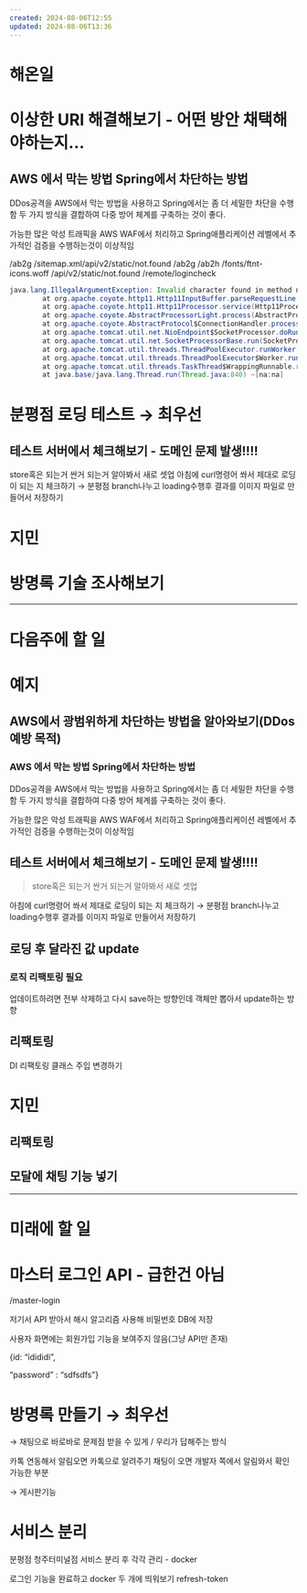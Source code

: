 ```yaml
---
created: 2024-08-06T12:55
updated: 2024-08-06T13:36
---
```

# 해온일 
# 이상한 URI 해결해보기 - 어떤 방안 채택해야하는지...
## AWS 에서 막는 방법 Spring에서 차단하는 방법
DDos공격을 AWS에서 막는 방법을 사용하고 Spring에서는 좀 더 세밀한 차단을 수행함 
두 가지 방식을 결합하여 다중 방어 체계를 구축하는 것이 좋다.

가능한 많은 악성 트래픽을 AWS WAF에서 처리하고 Spring애플리케이션 레벨에서 추가적인 검증을 수행하는것이 이상적임

/ab2g
/sitemap.xml/api/v2/static/not.found
/ab2g /ab2h /fonts/ftnt-icons.woff
/api/v2/static/not.found
/remote/logincheck

```java
java.lang.IllegalArgumentException: Invalid character found in method name [{"method":"login","params":{"login":"45JymPWP1DeQxxMZNJv9w2bTQ2WJDAmw18wUSryDQa3RPrympJPoUSVcFEDv3bhiMJGWaCD4a3KrFCorJHCMqXJUKApSKDV","pass":"xxoo","agent":"xmr-stak-cpu/1.3.0-1.5.0"},"id":1}0x0a...]. HTTP method names must be tokens
        at org.apache.coyote.http11.Http11InputBuffer.parseRequestLine(Http11InputBuffer.java:407) ~[tomcat-embed-core-10.1.8.jar!/:na]
        at org.apache.coyote.http11.Http11Processor.service(Http11Processor.java:263) ~[tomcat-embed-core-10.1.8.jar!/:na]
        at org.apache.coyote.AbstractProcessorLight.process(AbstractProcessorLight.java:63) ~[tomcat-embed-core-10.1.8.jar!/:na]
        at org.apache.coyote.AbstractProtocol$ConnectionHandler.process(AbstractProtocol.java:894) ~[tomcat-embed-core-10.1.8.jar!/:na]
        at org.apache.tomcat.util.net.NioEndpoint$SocketProcessor.doRun(NioEndpoint.java:1741) ~[tomcat-embed-core-10.1.8.jar!/:na]
        at org.apache.tomcat.util.net.SocketProcessorBase.run(SocketProcessorBase.java:52) ~[tomcat-embed-core-10.1.8.jar!/:na]
        at org.apache.tomcat.util.threads.ThreadPoolExecutor.runWorker(ThreadPoolExecutor.java:1191) ~[tomcat-embed-core-10.1.8.jar!/:na]
        at org.apache.tomcat.util.threads.ThreadPoolExecutor$Worker.run(ThreadPoolExecutor.java:659) ~[tomcat-embed-core-10.1.8.jar!/:na]
        at org.apache.tomcat.util.threads.TaskThread$WrappingRunnable.run(TaskThread.java:61) ~[tomcat-embed-core-10.1.8.jar!/:na]
        at java.base/java.lang.Thread.run(Thread.java:840) ~[na:na]

```


# 분평점 로딩 테스트 → 최우선

## 테스트 서버에서 체크해보기 - 도메인 문제 발생!!!!
store혹은 되는거 싼거 되는거 알아봐서 새로 셋업
아침에 curl명령어 쏴서 제대로 로딩이 되는 지 체크하기
→ 분평점 branch나누고 loading수행후 결과를 이미지 파일로 만들어서 저장하기
# 지민

# 방명록 기술 조사해보기
---
# 다음주에 할 일

# 예지
## AWS에서 광범위하게 차단하는 방법을 알아와보기(DDos예방 목적)
### AWS 에서 막는 방법 Spring에서 차단하는 방법
DDos공격을 AWS에서 막는 방법을 사용하고 Spring에서는 좀 더 세밀한 차단을 수행함 
두 가지 방식을 결합하여 다중 방어 체계를 구축하는 것이 좋다.

가능한 많은 악성 트래픽을 AWS WAF에서 처리하고 Spring애플리케이션 레벨에서 추가적인 검증을 수행하는것이 이상적임


## 테스트 서버에서 체크해보기 - 도메인 문제 발생!!!!
> store혹은 되는거 싼거 되는거 알아봐서 새로 셋업

아침에 curl명령어 쏴서 제대로 로딩이 되는 지 체크하기
→ 분평점 branch나누고 loading수행후 결과를 이미지 파일로 만들어서 저장하기

## 로딩 후 달라진 값 update

### 로직 리팩토링 필요
업데이트하려면 전부 삭제하고 다시 save하는 방향인데 객체만 뽑아서 update하는 방향

## 리팩토링
DI 리팩토링 클래스 주입 변경하기

# 지민
## 리팩토링

## 모달에 채팅 기능 넣기


---

# 미래에 할 일
# 마스터 로그인 API - 급한건 아님

/master-login

저기서 API 받아서 해시 알고리즘 사용해 비밀번호 DB에 저장

사용자 화면에는 회원가입 기능을 보여주지 않음(그냥 API만 존재)

{id: “idididi”,

“password” : “sdfsdfs”}

# 방명록 만들기 → 최우선

→ 채팅으로 바로바로 문제점 받을 수 있게 / 우리가 답해주는 방식

카톡 연동해서 알림오면 카톡으로 알려주기 채팅이 오면 개발자 쪽에서 알림와서 확인 가능한 부분

→ 게시판기능

# 서비스 분리

분평점 청주터미널점 서비스 분리 후 각각 관리 - docker

로그인 기능을 완료하고 docker 두 개에 띄워보기 refresh-token
